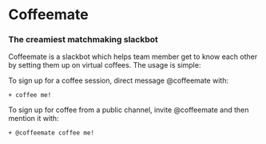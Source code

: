 # Coffeemate

### The creamiest matchmaking slackbot

Coffeemate is a slackbot which helps team member get to know each other by setting them up on virtual coffees. The usage is simple:

To sign up for a coffee session, direct message @coffeemate with:
```
+ coffee me!
```

To sign up for coffee from a public channel, invite @coffeemate and then mention it with:
```
+ @coffeemate coffee me!
```